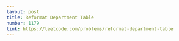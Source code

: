 ```yaml
---
layout: post
title: Reformat Department Table
number: 1179
link: https://leetcode.com/problems/reformat-department-table
---
```


